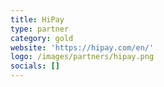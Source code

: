 ```yaml
---
title: HiPay
type: partner
category: gold
website: 'https://hipay.com/en/'
logo: /images/partners/hipay.png
socials: []
---
```

